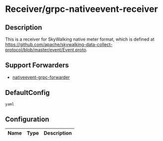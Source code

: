 # Receiver/grpc-nativeevent-receiver
## Description
This is a receiver for SkyWalking native meter format, which is defined at https://github.com/apache/skywalking-data-collect-protocol/blob/master/event/Event.proto.
## Support Forwarders
 - [nativeevent-grpc-forwarder](forwarder_nativeevent-grpc-forwarder.md)
## DefaultConfig
```yaml```
## Configuration
|Name|Type|Description|
|----|----|-----------|

